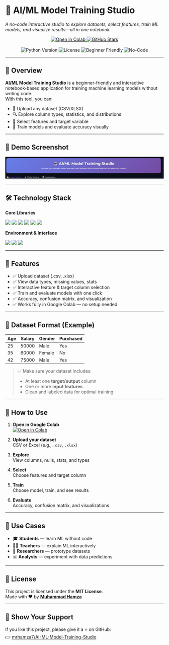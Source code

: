 # 🤖 AI/ML Model Training Studio

*A no-code interactive studio to explore datasets, select features, train ML models, and visualize results—all in one notebook.*

<p align="center">
  <a href="https://colab.research.google.com/github/mrhamza7/AI-ML-Model-Training-Studio/blob/main/AI_ML_Model_Training_Studio.ipynb">
    <img src="https://colab.research.google.com/assets/colab-badge.svg" alt="Open in Colab"/>
  </a>
  <a href="https://github.com/mrhamza7/AI-ML-Model-Training-Studio/stargazers">
    <img src="https://img.shields.io/github/stars/mrhamza7/AI-ML-Model-Training-Studio?style=social" alt="GitHub Stars"/>
  </a>
  <br/><br/>
  <img src="https://img.shields.io/badge/python-3.8+-blue.svg" alt="Python Version"/>
  <img src="https://img.shields.io/badge/License-MIT-yellow.svg" alt="License"/>
  <img src="https://img.shields.io/badge/Beginner-Friendly-green.svg" alt="Beginner Friendly"/>
  <img src="https://img.shields.io/badge/No_Code-Solution-informational.svg" alt="No-Code"/>
</p>

---

## 🌟 Overview

**AI/ML Model Training Studio** is a beginner-friendly and interactive notebook-based application for training machine learning models without writing code.  
With this tool, you can:

- 📂 Upload any dataset (CSV/XLSX)
- 🔍 Explore column types, statistics, and distributions
- 🎯 Select features and target variable
- 🧠 Train models and evaluate accuracy visually

---

## 📸 Demo Screenshot

<p align="center">
  <img src="https://github.com/mrhamza7/AI-ML-Model-Training-Studio/blob/main/Screenshot%202025-06-30%20173722.png?raw=true" width="700" alt="AI/ML Studio Screenshot"/>
</p>

---

## 🛠️ Technology Stack

**Core Libraries**  
<p>
  <img src="https://img.shields.io/badge/Python-3776AB?style=for-the-badge&logo=python&logoColor=white"/>
  <img src="https://img.shields.io/badge/Scikit--learn-F7931E?style=for-the-badge&logo=scikit-learn&logoColor=white"/>
  <img src="https://img.shields.io/badge/Pandas-150458?style=for-the-badge&logo=pandas&logoColor=white"/>
  <img src="https://img.shields.io/badge/NumPy-013243?style=for-the-badge&logo=numpy&logoColor=white"/>
  <img src="https://img.shields.io/badge/Matplotlib-11557C?style=for-the-badge&logo=python&logoColor=white"/>
  <img src="https://img.shields.io/badge/Seaborn-5B8AC6?style=for-the-badge&logo=python&logoColor=white"/>
</p>

**Environment & Interface**  
<p>
  <img src="https://img.shields.io/badge/Google_Colab-F9AB00?style=for-the-badge&logo=google-colab&logoColor=white"/>
  <img src="https://img.shields.io/badge/Jupyter-F37626?style=for-the-badge&logo=Jupyter&logoColor=white"/>
  <img src="https://img.shields.io/badge/Gradio-FF6B6B?style=for-the-badge&logo=gradio&logoColor=white"/>
</p>

---

## 🚀 Features

- ✅ Upload dataset (.csv, .xlsx)
- ✅ View data types, missing values, stats
- ✅ Interactive feature & target column selection
- ✅ Train and evaluate models with one click
- ✅ Accuracy, confusion matrix, and visualization
- ✅ Works fully in Google Colab — no setup needed

---

## 📁 Dataset Format (Example)

| Age | Salary | Gender | Purchased |
|-----|--------|--------|-----------|
| 25  | 50000  | Male   | Yes       |
| 35  | 60000  | Female | No        |
| 42  | 75000  | Male   | Yes       |

> ✅ Make sure your dataset includes:
> - At least one **target/output** column
> - One or more **input features**
> - Clean and labeled data for optimal training

---

## 🧪 How to Use

1. **Open in Google Colab**  
   [![Open in Colab](https://colab.research.google.com/assets/colab-badge.svg)](https://colab.research.google.com/github/mrhamza7/AI-ML-Model-Training-Studio/blob/main/AI_ML_Model_Training_Studio.ipynb)

2. **Upload your dataset**  
   CSV or Excel (e.g., `.csv`, `.xlsx`)

3. **Explore**  
   View columns, nulls, stats, and types

4. **Select**  
   Choose features and target column

5. **Train**  
   Choose model, train, and see results

6. **Evaluate**  
   Accuracy, confusion matrix, and visualizations

---

## 🎯 Use Cases

- 🎓 **Students** — learn ML without code
- 🧑‍🏫 **Teachers** — explain ML interactively
- 🔬 **Researchers** — prototype datasets
- 📊 **Analysts** — experiment with data predictions

---

## 📄 License

This project is licensed under the **MIT License**.  
Made with ❤️ by [**Muhammad Hamza**](https://github.com/mrhamza7)

---

## 🌟 Show Your Support

If you like this project, please give it a ⭐ on GitHub:  
👉 [mrhamza7/AI-ML-Model-Training-Studio](https://github.com/mrhamza7/AI-ML-Model-Training-Studio)

